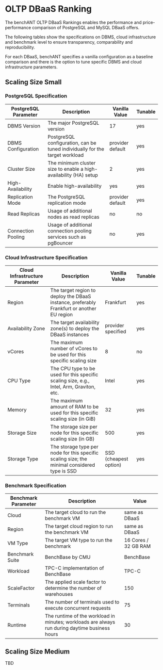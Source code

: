 # OLTP DBaaS Ranking

The benchANT OLTP DBaaS Rankings enables the performance and price-performance comparison of PostgreSQL and MySQL DBaaS offers. 

The following tables show the specifications on DBMS, cloud infrastructure and benchmark level to ensure transparency, comparability and reproducibility. 

For each DBaaS, benchANT specifies a vanilla configuration as a baseline comparison and there is the option to tune specific DBMS and cloud infrastructure parameters.


## Scaling Size Small 

### PostgreSQL Specification
| PostgreSQL Parameter | Description                                                      | Vanilla Value     | Tunable |
|-----------------------|------------------------------------------------------------------|-------------------|----------|
| DBMS Version          | The major PostgreSQL version                                     | 17                | yes      |
| DBMS Configuration    | PostgreSQL configuration, can be tuned individually for the target workload | provider default  | yes      |
| Cluster Size          | The minimum cluster size to enable a high-availability (HA) setup | 2                 | yes      |
| High-Availability     | Enable high-availability                                          | yes               | yes      |
| Replication Mode      | The PostgreSQL replication mode                                  | provider default  | yes      |
| Read Replicas         | Usage of additional nodes as read replicas                       | no                | no       |
| Connection Pooling    | Usage of additional connection pooling services such as pgBouncer | no                | yes      |


### Cloud Infrastructure Specification

| Cloud Infrastructure Parameter | Description                                                                                       | Vanilla Value           | Tunable |
|--------------------------------|---------------------------------------------------------------------------------------------------|--------------------------|----------|
| Region                         | The target region to deploy the DBaaS instance, preferably Frankfurt or another EU region         | Frankfurt                | yes      |
| Availability Zone              | The target availability zone(s) to deploy the DBaaS instances                                     | provider specified        | yes      |
| vCores                         | The maximum number of vCores to be used for this specific scaling size                            | 8                        | no       |
| CPU Type                       | The CPU type to be used for this specific scaling size, e.g., Intel, Arm, Graviton, etc.          | Intel                    | yes      |
| Memory                         | The maximum amount of RAM to be used for this specific scaling size (in GiB)                      | 32                       | yes      |
| Storage Size                   | The storage size per node for this specific scaling size (in GB)                                  | 500                      | yes      |
| Storage Type                   | The storage type per node for this specific scaling size; the minimal considered type is SSD       | SSD (cheapest option)     | yes      |


### Benchmark Specification

| Benchmark Parameter | Description                                                                 | Value                |
|----------------------|------------------------------------------------------------------------------|----------------------|
| Cloud                | The target cloud to run the benchmark VM                                    | same as DBaaS        |
| Region               | The target cloud region to run the benchmark VM                             | same as DBaaS        |
| VM Type              | The target VM type to run the benchmark                                     | 16 Cores / 32 GB RAM |
| Benchmark Suite      | BenchBase by CMU                                                            | BenchBase            |
| Workload             | TPC-C implementation of BenchBase                                           | TPC-C                |
| ScaleFactor          | The applied scale factor to determine the number of warehouses              | 150                  |
| Terminals            | The number of terminals used to execute concurrent requests                 | 75                   |
| Runtime              | The runtime of the workload in minutes; workloads are always run during daytime business hours | 30                   |


## Scaling Size Medium

TBD